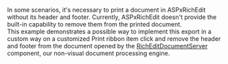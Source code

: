 <p>In some scenarios, it's necessary to print a document in ASPxRichEdit without its header and footer. Currently, ASPxRichEdit doesn't provide the built-in capability to remove them from the printed document.
<br/>This example demonstrates a possible way to implement this export in a custom way on a customized Print ribbon item click and remove the header and footer from the document opened by the <a href="https://documentation.devexpress.com/#CoreLibraries/clsDevExpressXtraRichEditRichEditDocumentServertopic">RichEditDocumentServer</a> component, our non-visual document processing engine. </p>
<br/>
